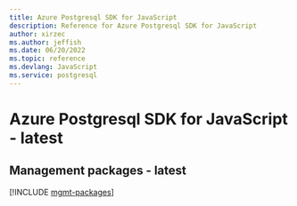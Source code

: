 ```yaml
---
title: Azure Postgresql SDK for JavaScript
description: Reference for Azure Postgresql SDK for JavaScript
author: xirzec
ms.author: jeffish
ms.date: 06/20/2022
ms.topic: reference
ms.devlang: JavaScript
ms.service: postgresql
---
```

# Azure Postgresql SDK for JavaScript - latest
## Management packages - latest
[!INCLUDE [mgmt-packages](postgresql-mgmt-index.md)]

